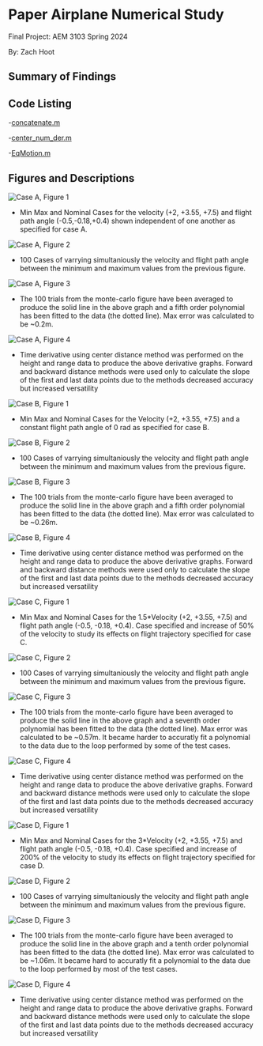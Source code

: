# Paper Airplane Numerical Study
Final Project: AEM 3103 Spring 2024

By: Zach Hoot

## Summary of Findings

## Code Listing

-[concatenate.m](https://github.com/ZachHoot/AEM3103_Final_Project/blob/master/concatenate.m)

-[center_num_der.m](https://github.com/ZachHoot/AEM3103_Final_Project/blob/master/center_num_der.m)

-[EqMotion.m](https://github.com/ZachHoot/AEM3103_Final_Project/blob/master/EqMotion.m)

## Figures and Descriptions


![Case A, Figure 1](https://github.com/ZachHoot/AEM3103_Final_Project/blob/master/Figures/CaseA_Min_Max.svg)
  - Min Max and Nominal Cases for the velocity (+2, +3.55, +7.5) and flight path angle (-0.5,-0.18,+0.4) shown independent of one another as specified for case A.
    
![Case A, Figure 2](https://github.com/ZachHoot/AEM3103_Final_Project/blob/master/Figures/CaseA_Monte_Carlo.svg)
  - 100 Cases of varrying simultaniously the velocity and flight path angle between the minimum and maximum values from the previous figure.
    
![Case A, Figure 3](https://github.com/ZachHoot/AEM3103_Final_Project/blob/master/Figures/CaseA_Concatenation_and_Polyfit.svg)
  - The 100 trials from the monte-carlo figure have been averaged to produce the solid line in the above graph and a fifth order polynomial has been fitted to the data (the dotted line). Max error was calculated to be ~0.2m.
    
![Case A, Figure 4](https://github.com/ZachHoot/AEM3103_Final_Project/blob/master/Figures/CaseA_Time_Derivatives.svg)
   - Time derivative using center distance method was performed on the height and range data to produce the above derivative graphs. Forward and backward distance methods were used only to calculate the slope of the first and last data points due to the methods decreased accuracy but increased versatility
     
![Case B, Figure 1](https://github.com/ZachHoot/AEM3103_Final_Project/blob/master/Figures/CaseB_Min_Max.svg)
  - Min Max and Nominal Cases for the Velocity (+2, +3.55, +7.5) and a constant flight path angle of 0 rad as specified for case B.
    
![Case B, Figure 2](https://github.com/ZachHoot/AEM3103_Final_Project/blob/master/Figures/CaseB_Monte_Carlo.svg)
  - 100 Cases of varrying simultaniously the velocity and flight path angle between the minimum and maximum values from the previous figure.
    
![Case B, Figure 3](https://github.com/ZachHoot/AEM3103_Final_Project/blob/master/Figures/CaseB_Concatenation_and_Polyfit.svg)
  - The 100 trials from the monte-carlo figure have been averaged to produce the solid line in the above graph and a fifth order polynomial has been fitted to the data (the dotted line). Max error was calculated to be ~0.26m.
    
![Case B, Figure 4](https://github.com/ZachHoot/AEM3103_Final_Project/blob/master/Figures/CaseB_Time_Derivatives.svg)
   - Time derivative using center distance method was performed on the height and range data to produce the above derivative graphs. Forward and backward distance methods were used only to calculate the slope of the first and last data points due to the methods decreased accuracy but increased versatility
     
![Case C, Figure 1](https://github.com/ZachHoot/AEM3103_Final_Project/blob/master/Figures/CaseC_Min_Max.svg)
  - Min Max and Nominal Cases for the 1.5*Velocity (+2, +3.55, +7.5) and flight path angle (-0.5, -0.18, +0.4). Case specified and increase of 50% of the velocity to study its effects on flight trajectory specified for case C.
    
![Case C, Figure 2](https://github.com/ZachHoot/AEM3103_Final_Project/blob/master/Figures/CaseC_Monte_Carlo.svg)
  - 100 Cases of varrying simultaniously the velocity and flight path angle between the minimum and maximum values from the previous figure.
    
![Case C, Figure 3](https://github.com/ZachHoot/AEM3103_Final_Project/blob/master/Figures/CaseC_Concatenation_and_Polyfit.svg)
  - The 100 trials from the monte-carlo figure have been averaged to produce the solid line in the above graph and a seventh order polynomial has been fitted to the data (the dotted line). Max error was calculated to be ~0.57m. It became harder to accuratly fit a polynomial to the data due to the loop performed by some of the test cases.
    
![Case C, Figure 4](https://github.com/ZachHoot/AEM3103_Final_Project/blob/master/Figures/CaseC_Time_Derivatives.svg)
   - Time derivative using center distance method was performed on the height and range data to produce the above derivative graphs. Forward and backward distance methods were used only to calculate the slope of the first and last data points due to the methods decreased accuracy but increased versatility
     
![Case D, Figure 1](https://github.com/ZachHoot/AEM3103_Final_Project/blob/master/Figures/CaseD_Min_Max.svg)
  - Min Max and Nominal Cases for the 3*Velocity (+2, +3.55, +7.5) and flight path angle (-0.5, -0.18, +0.4). Case specified and increase of 200% of the velocity to study its effects on flight trajectory specified for case D.
    
![Case D, Figure 2](https://github.com/ZachHoot/AEM3103_Final_Project/blob/master/Figures/CaseD_Monte_Carlo.svg)
  - 100 Cases of varrying simultaniously the velocity and flight path angle between the minimum and maximum values from the previous figure.
    
![Case D, Figure 3](https://github.com/ZachHoot/AEM3103_Final_Project/blob/master/Figures/CaseD_Concatenation_and_Polyfit.svg)
  - The 100 trials from the monte-carlo figure have been averaged to produce the solid line in the above graph and a tenth order polynomial has been fitted to the data (the dotted line). Max error was calculated to be ~1.06m. It became hard to accuratly fit a polynomial to the data due to the loop performed by most of the test cases.
    
![Case D, Figure 4](https://github.com/ZachHoot/AEM3103_Final_Project/blob/master/Figures/CaseD_Time_Derivatives.svg)
   - Time derivative using center distance method was performed on the height and range data to produce the above derivative graphs. Forward and backward distance methods were used only to calculate the slope of the first and last data points due to the methods decreased accuracy but increased versatility
